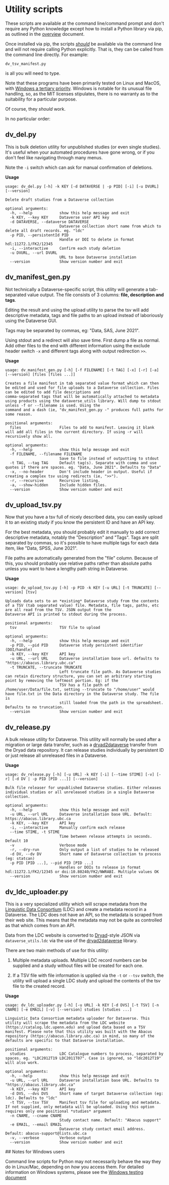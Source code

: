 # Utility scripts

<style>
code {
  white-space : pre-wrap !important;
}
</style>

These scripts are available at the command line/command prompt and don't require any Python knowledge except how to install a Python library via pip, as outlined in the [overview](index.md) document.

Once installed via pip, the scripts [_should_](#footnote) be available via the command line and will not require calling Python explicitly. That is, they can be called from the command line directly. For example:

`dv_tsv_manifest.py`

is all you will need to type.

Note that these programs have been primarily tested on Linux and MacOS, with [Windows a tertiary priority](#footnote). Windows is notable for its unusual file  handling, so, as the MIT licenses stipulates, there is no warranty as to the suitability for a particular purpose.

Of course, they *should* work.

In no particular order:

## dv_del.py

This is bulk deletion utility for unpublished studies (or even single studies). It's useful when your automated procedures have gone wrong, or if you don't feel like navigating through many menus.

Note the `-i` switch which can ask for manual confirmation of deletions.


**Usage**

```nohighlight
usage: dv_del.py [-h] -k KEY [-d DATAVERSE | -p PID] [-i] [-u DVURL] [--version]

Delete draft studies from a Dataverse collection

optional arguments:
  -h, --help            show this help message and exit
  -k KEY, --key KEY     Dataverse user API key
  -d DATAVERSE, --dataverse DATAVERSE
                        Dataverse collection short name from which to delete all draft records. eg. "ldc"
  -p PID, --persistentId PID
                        Handle or DOI to delete in format hdl:11272.1/FK2/12345
  -i, --interactive     Confirm each study deletion
  -u DVURL, --url DVURL
                        URL to base Dataverse installation
  --version             Show version number and exit
```

##  dv_manifest_gen.py

Not technically a Dataverse-specific script, this utility will generate a tab-separated value output. The file consists of 3 columns: **file, description and tags**. 

Editing the result and using the upload utility to parse the tsv will add descriptive metadata, tags and file paths to an upload instead of laboriously using the Dataverse GUI.

Tags may be separated by commas, eg: "Data, SAS, June 2021".

Using stdout and a redirect will also save time. First dump a file as normal. Add other files to the end with different information using the exclude header switch `-x` and different tags along with output redirection `>>`.

**Usage**

```nohighlight
usage: dv_manifest_gen.py [-h] [-f FILENAME] [-t TAG] [-x] [-r] [-a] [--version] [files [files ...]]

Creates a file manifest in tab separated value format which can then be edited and used for file uploads to a Dataverse collection. Files can be edited to add file descriptions and
comma-separated tags that will be automatically attached to metadata using products using the dataverse_utils library. Will dump to stdout unless -f or --filename is used. Using the
command and a dash (ie, "dv_manifest_gen.py -" produces full paths for some reason.

positional arguments:
  files                 Files to add to manifest. Leaving it blank will add all files in the current directory. If using -r will recursively show all.

optional arguments:
  -h, --help            show this help message and exit
  -f FILENAME, --filename FILENAME
                        Save to file instead of outputting to stdout
  -t TAG, --tag TAG     Default tag(s). Separate with comma and use quotes if there are spaces. eg. "Data, June 2021". Defaults to "Data"
  -x, --no-header       Don't include header in output. Useful if creating a complex tsv using redirects (ie, ">>").
  -r, --recursive       Recursive listing.
  -a, --show-hidden     Include hidden files.
  --version             Show version number and exit
```

## dv_upload_tsv.py

Now that you have a tsv full of nicely described data, you can easily upload it to an existing study if you know the persistent ID and have an API key.

For the best metadata, you should probably edit it manually to add correct descriptive metadata, notably the "Description" and "Tags". Tags are split separated by commas, so it's possible to have multiple tags for each data item, like "Data, SPSS, June 2021".

File paths are automatically generated from the "file" column. Because of this, you should probably use relative paths rather than absolute paths unless you want to have a lengthy path string in Dataverse.

**Usage**

```nohighlight
usage: dv_upload_tsv.py [-h] -p PID -k KEY [-u URL] [-t TRUNCATE] [--version] [tsv]

Uploads data sets to an *existing* Dataverse study from the contents of a TSV (tab separated value) file. Metadata, file tags, paths, etc are all read from the TSV. JSON output from the
Dataverse API is printed to stdout during the process.

positional arguments:
  tsv                   TSV file to upload

optional arguments:
  -h, --help            show this help message and exit
  -p PID, --pid PID     Dataverse study persistent identifier (DOI/handle)
  -k KEY, --key KEY     API key
  -u URL, --url URL     Dataverse installation base url. defaults to "https://abacus.library.ubc.ca"
  -t TRUNCATE, --truncate TRUNCATE
                        Left truncate file path. As Dataverse studies can retain directory structure, you can set an arbitrary starting point by removing the leftmost portion. Eg: if the
                        TSV has a file path of /home/user/Data/file.txt, setting --truncate to "/home/user" would have file.txt in the Data directory in the Dataverse study. The file is
                        still loaded from the path in the spreadsheet. Defaults to no truncation.
  --version             Show version number and exit
```

## dv_release.py

A bulk release utility for Dataverse. This utility will normally be used after a migration or large data transfer, such as a [dryad2dataverse](https://ubc-library-rc.github.io/dryad2dataverse) transfer from the Dryad data repository. It can release studies individually by persistent ID or just release all unreleased files in a Dataverse.

**Usage**

```nohighlight
usage: dv_release.py [-h] [-u URL] -k KEY [-i] [--time STIME] [-v] [-r] [-d DV | -p PID [PID ...]] [--version]

Bulk file releaser for unpublished Dataverse studies. Either releases individual studies or all unreleased studies in a single Dataverse collection.

optional arguments:
  -h, --help            show this help message and exit
  -u URL, --url URL     Dataverse installation base URL. Default: https://abacus.library.ubc.ca
  -k KEY, --key KEY     API key
  -i, --interactive     Manually confirm each release
  --time STIME, -t STIME
                        Time between release attempts in seconds. Default 10
  -v                    Verbose mode
  -r, --dry-run         Only output a list of studies to be released
  -d DV, --dv DV        Short name of Dataverse collection to process (eg: statcan)
  -p PID [PID ...], --pid PID [PID ...]
                        Handles or DOIs to release in format hdl:11272.1/FK2/12345 or doi:10.80240/FK2/NWRABI. Multiple values OK
  --version             Show version number and exit
```

## dv_ldc_uploader.py

This is a very specialized utility which will scrape metadata from the [Linguistic Data Consortium](https://www.ldc.upenn.edu/) (LDC) and create a metadata record in a Dataverse. The LDC does not have an API, so the metadata is scraped from their web site. This means that the metadata may not be quite as controlled as that which comes from an API. 

Data from the LDC website is converted to [Dryad](https://datadryad.org)-style JSON via `dataverse_utils.ldc` via the use of the [dryad2dataverse](https://ubc-library-rc.github.io/dryad2dataverse) library.

There are two main methods of use for this utility:

1. Multiple metadata uploads. Multiple LDC record numbers can be supplied and a study without files will be created for each one.

2. If a TSV file with file information is upplied via the `-t` or `--tsv` switch, the utility will upload a single LDC study and upload the contents of the tsv file to the created record.

**Usage**

```nohighlight
usage: dv_ldc_uploader.py [-h] [-u URL] -k KEY [-d DVS] [-t TSV] [-n CNAME] [-e EMAIL] [-v] [--version] studies [studies ...]

Linguistic Data Consortium metadata uploader for Dataverse. This utility will scrape the metadata from the LDC website (https://catalog.ldc.upenn.edu) and upload data based on a TSV
manifest. Please note that this utility was built with the Abacus repository (https://abacus.library.ubc.ca) in mind, so many of the defaults are specific to that Dataverse installation.

positional arguments:
  studies               LDC Catalogue numbers to process, separated by spaces. eg. "LDC2012T19 LDC2011T07". Case is ignored, so "ldc2012T19" will also work.

optional arguments:
  -h, --help            show this help message and exit
  -u URL, --url URL     Dataverse installation base URL. Defaults to "https://abacus.library.ubc.ca"
  -k KEY, --key KEY     API key
  -d DVS, --dvs DVS     Short name of target Dataverse collection (eg: ldc). Defaults to "ldc"
  -t TSV, --tsv TSV     Manifest tsv file for uploading and metadata. If not supplied, only metadata will be uploaded. Using this option requires only one positional *studies* argument
  -n CNAME, --cname CNAME
                        Study contact name. Default: "Abacus support"
  -e EMAIL, --email EMAIL
                        Dataverse study contact email address. Default: abacus-support@lists.ubc.ca
  -v, --verbose         Verbose output
  --version             Show version number and exit
```

<a name='footnote' />
## Notes for Windows users

Command line scripts for Python may not necessarily behave the way they do in Linux/Mac, depending on *how* you access them. For detailed information on Windows systems, please see the [Windows testing document](windows.md)


